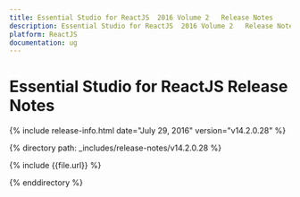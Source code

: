```yaml
---
title: Essential Studio for ReactJS  2016 Volume 2   Release Notes  
description: Essential Studio for ReactJS  2016 Volume 2   Release Notes  
platform: ReactJS
documentation: ug
---
```


# Essential Studio for ReactJS  Release Notes  

{% include release-info.html date="July 29, 2016" version="v14.2.0.28" %} 

{% directory path: _includes/release-notes/v14.2.0.28 %}

{% include {{file.url}} %}

{% enddirectory %}